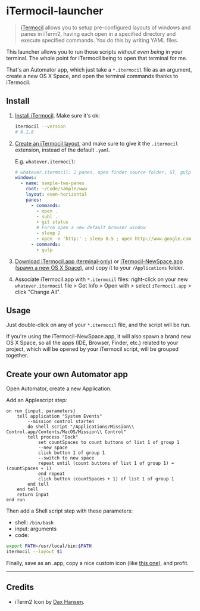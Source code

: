 # iTermocil-launcher

> [iTermocil](https://github.com/TomAnthony/itermocil) allows you to setup pre-configured layouts of windows and panes in iTerm2, having each open in a specified directory and execute specified commands. You do this by writing YAML files.

This launcher allows you to run those scripts *without even being* in your terminal. The whole point for iTermocil being to open that terminal for me.

That's an Automator app, which just take a `*.itermocil` file as an argument, create a new OS X Space, and open the terminal commands thanks to iTermocil.

## Install

1. [Install iTermocil](https://github.com/TomAnthony/itermocil#installing-itermocil). Make sure it's ok:

    ```sh
    itermocil --version
    # 0.1.8
    ```

2. [Create an iTermocil layout](https://github.com/TomAnthony/itermocil#examples), and make sure to give it the `.itermocil` extension, instead of the default `.yaml`.

    E.g. `whatever.itermocil`:

    ```yaml
    # whatever.itermocil: 2 panes, open finder source folder, ST, gulp
    windows:
      - name: sample-two-panes
        root: ~/Code/sample/www
        layout: even-horizontal
        panes:
          - commands:
            - open .
            - subl .
            - git status
            # Force open a new default browser window
            - sleep 2
            - open -n 'http:' ; sleep 0.5 ; open http://www.google.com
          - commands:
            - gulp
    ```

3. [Download iTermocil.app (terminal-only)](https://github.com/julienma/itermocil-launcher/releases/download/v0.2.0/iTermocil-v0.2.0.zip) or [iTermocil-NewSpace.app (spawn a new OS X Space)](https://github.com/julienma/itermocil-launcher/releases/download/v0.2.0/iTermocil-NewSpace-v0.2.0.zip), and copy it to your `/Applications` folder.

4. Associate iTermocil.app with `*.itermocil` files: right-click on your new `whatever.itermocil` file > Get Info > Open with > select `iTermocil.app` > click "Change All".

## Usage

Just double-click on any of your `*.itermocil` file, and the script will be run.

If you're using the iTermocil-NewSpace.app, it will also spawn a brand new OS X Space, so all the apps (IDE, Browser, Finder, etc.) related to your project, which will be opened by your iTermocil script, will be grouped together.

## Create your own Automator app

Open Automator, create a new Application.

Add an Applescript step:

```
on run {input, parameters}
    tell application "System Events"
        --mission control starten
        do shell script "/Applications/Mission\\ Control.app/Contents/MacOS/Mission\\ Control"
        tell process "Dock"
            set countSpaces to count buttons of list 1 of group 1
            --new space
            click button 1 of group 1
            --switch to new space
            repeat until (count buttons of list 1 of group 1) = (countSpaces + 1)
            end repeat
            click button (countSpaces + 1) of list 1 of group 1
        end tell
    end tell
    return input
end run
```

Then add a Shell script step with these parameters:
- shell: `/bin/bash`
- input: arguments
- code:

```sh
export PATH=/usr/local/bin:$PATH
itermocil --layout $1
```

Finally, save as an .app, copy a nice custom icon (like [this one](https://dribbble.com/shots/1343859-iTerm2-Icon)), and profit.

---

## Credits

- iTerm2 Icon by [Dax Hansen](https://dribbble.com/shots/1343859-iTerm2-Icon).
